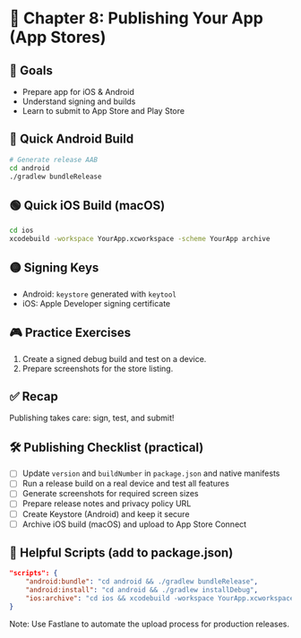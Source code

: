 # 🚀 Chapter 8: Publishing Your App (App Stores)

## 🎯 Goals
- Prepare app for iOS & Android
- Understand signing and builds
- Learn to submit to App Store and Play Store

## 🔵 Quick Android Build
```bash
# Generate release AAB
cd android
./gradlew bundleRelease
```

## 🟢 Quick iOS Build (macOS)
```bash
cd ios
xcodebuild -workspace YourApp.xcworkspace -scheme YourApp archive
```

## 🟡 Signing Keys
- Android: `keystore` generated with `keytool`
- iOS: Apple Developer signing certificate

## 🎮 Practice Exercises
1. Create a signed debug build and test on a device.
2. Prepare screenshots for the store listing.

## ✅ Recap
Publishing takes care: sign, test, and submit!

## 🛠️ Publishing Checklist (practical)

- [ ] Update `version` and `buildNumber` in `package.json` and native manifests
- [ ] Run a release build on a real device and test all features
- [ ] Generate screenshots for required screen sizes
- [ ] Prepare release notes and privacy policy URL
- [ ] Create Keystore (Android) and keep it secure
- [ ] Archive iOS build (macOS) and upload to App Store Connect

## 🔁 Helpful Scripts (add to package.json)

```json
"scripts": {
	"android:bundle": "cd android && ./gradlew bundleRelease",
	"android:install": "cd android && ./gradlew installDebug",
	"ios:archive": "cd ios && xcodebuild -workspace YourApp.xcworkspace -scheme YourApp archive"
}
```

Note: Use Fastlane to automate the upload process for production releases.